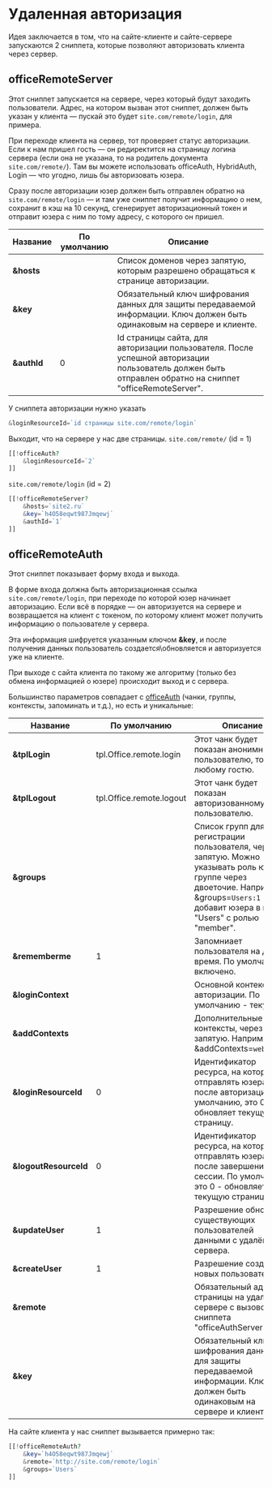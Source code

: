 # Удаленная авторизация

Идея заключается в том, что на сайте-клиенте и сайте-сервере запускаются 2 сниппета, которые позволяют авторизовать клиента через сервер.

## officeRemoteServer

Этот сниппет запускается на сервере, через который будут заходить пользователи.
Адрес, на котором вызван этот сниппет, должен быть указан у клиента — пускай это будет `site.com/remote/login`, для примера.

При переходе клиента на сервер, тот проверяет статус авторизации. Если к нам пришел гость — он редиректится на страницу логина сервера (если она не указана, то на родитель документа `site.com/remote/`).
Там вы можете использовать officeAuth, HybridAuth, Login — что угодно, лишь бы авторизовать юзера.

Сразу после авторизации юзер должен быть отправлен обратно на `site.com/remote/login` — и там уже сниппет получит информацию о нем, сохранит в кэш на 10 секунд, сгенерирует авторизационный токен и отправит юзера с ним по тому адресу, с которого он пришел.

| Название    | По умолчанию | Описание                                                                                                                                                |
| ----------- | ------------ | ------------------------------------------------------------------------------------------------------------------------------------------------------- |
| **&hosts**  |              | Список доменов через запятую, которым разрешено обращаться к странице авторизации.                                                                      |
| **&key**    |              | Обязательный ключ шифрования данных для защиты передаваемой информации. Ключ должен быть одинаковым на сервере и клиенте.                               |
| **&authId** | 0            | Id страницы сайта, для авторизации пользователя. После успешной авторизации пользователь должен быть отправлен обратно на сниппет "officeRemoteServer". |

У сниппета авторизации нужно указать

```php
&loginResourceId=`id страницы site.com/remote/login`
```

Выходит, что на сервере у нас две страницы.
`site.com/remote/` (id = 1)

```php
[[!officeAuth?
    &loginResourceId=`2`
]]
```

`site.com/remote/login` (id = 2)

```php
[[!officeRemoteServer?
    &hosts=`site2.ru`
    &key=`h4O58eqwt987Jmqewj`
    &authId=`1`
]]
```

## officeRemoteAuth

Этот сниппет показывает форму входа и выхода.

В форме входа должна быть авторизационная ссылка `site.com/remote/login`, при переходе по которой юзер начинает авторизацию.
Если всё в порядке — он авторизуется на сервере и возвращается на клиент с токеном, по которому клиент может получить информацию о пользователе у сервера.

Эта информация шифруется указанным ключом **&key**, и после получения данных пользователь создается\обновляется и авторизуется уже на клиенте.

При выходе с сайта клиента по такому же алгоритму (только без обмена информацией о юзере) происходит выход и с сервера.

Большинство параметров совпадает с [officeAuth][1] (чанки, группы, контексты, запоминать и т.д.), но есть и уникальные:

| Название              | По умолчанию             | Описание                                                                                                                                                                                    |
| --------------------- | ------------------------ | ------------------------------------------------------------------------------------------------------------------------------------------------------------------------------------------- |
| **&tplLogin**         | tpl.Office.remote.login  | Этот чанк будет показан анонимному пользователю, то есть любому гостю.                                                                                                                      |
| **&tplLogout**        | tpl.Office.remote.logout | Этот чанк будет показан авторизованному пользователю.                                                                                                                                       |
| **&groups**           |                          | Список групп для регистрации пользователя, через запятую. Можно указывать роль юзера в группе через двоеточие. Например, &groups=`Users:1` добавит юзера в группу "Users" с ролью "member". |
| **&rememberme**       | 1                        | Запомниает пользователя на долгое время. По умолчанию - включено.                                                                                                                           |
| **&loginContext**     |                          | Основной контекст для авторизации. По умолчанию - текущий.                                                                                                                                  |
| **&addContexts**      |                          | Дополнительные контексты, через запятую. Например, &addContexts=`web,ru,en`                                                                                                                 |
| **&loginResourceId**  | 0                        | Идентификатор ресурса, на который отправлять юзера после авторизации. По умолчанию, это 0 - обновляет текущую страницу.                                                                     |
| **&logoutResourceId** | 0                        | Идентификатор ресурса, на который отправлять юзера после завершения сессии. По умолчанию, это 0 - обновляет текущую страницу.                                                               |
| **&updateUser**       | 1                        | Разрешение обновлять существующих пользователей данными с удалённого сервера.                                                                                                               |
| **&createUser**       | 1                        | Разрешение создавать новых пользователей.                                                                                                                                                   |
| **&remote**           |                          | Обязательный адрес страницы на удалённом сервере с вызовом сниппета "officeAuthServer".                                                                                                     |
| **&key**              |                          | Обязательный ключ шифрования данных для защиты передаваемой информации. Ключ должен быть одинаковым на сервере и клиенте.                                                                   |

На сайте клиента у нас сниппет вызывается примерно так:

```php
[[!officeRemoteAuth?
    &key=`h4O58eqwt987Jmqewj`
    &remote=`http://site.com/remote/login`
    &groups=`Users`
]]
```

[1]: /ru/01_Компоненты/19_Office/03_Контроллеры/01_Авторизация.md
